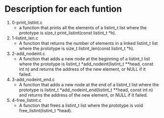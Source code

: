 # Description for each funtion
1. 0-print_listint.c
   * a function that prints all the elements of a listint_t list where the prototype is size_t print_listint(const listint_t *h).
2. 1-listint_len.c
   * A function that returns the number of elements in a linked listint_t list where the prototype is size_t listint_len(const listint_t *h).
3. 2-add_nodeint.c
   * A function that adds a new node at the beginning of a listint_t list where the prototype is listint_t *add_nodeint(listint_t **head, const int n) and returns the address of the new element, or NULL if it failed.
4. 3-add_nodeint_end.c
   * A function that adds a new node at the end of a listint_t list where the prototype is listint_t *add_nodeint_end(listint_t **head, const int n) and returns the address of the new element, or NULL if it failed.
5. 4-free_listint.c
   * A function that frees a listint_t list where the prototype is void free_listint(listint_t *head).

